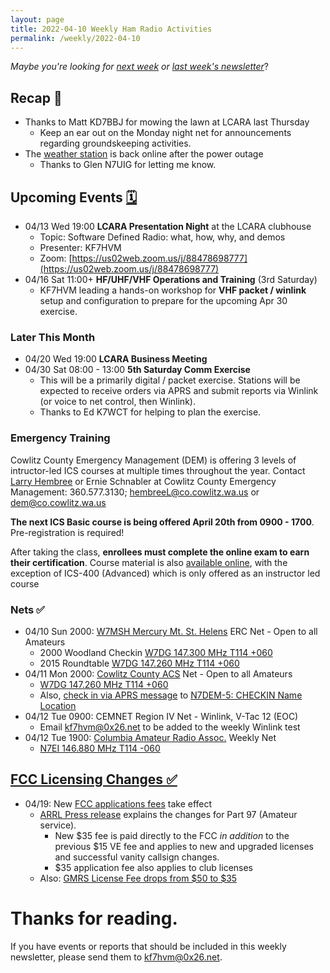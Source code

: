 ```yaml
---
layout: page
title: 2022-04-10 Weekly Ham Radio Activities
permalink: /weekly/2022-04-10
---
```


_Maybe you're looking for [next week](/weekly/2022-04-17) or [last week's newsletter](/weekly/2022-04-03)_?

## Recap 🔁

* Thanks to Matt KD7BBJ for mowing the lawn at LCARA last Thursday
  * Keep an ear out on the Monday night net for announcements regarding
    groundskeeping activities.
* The [weather station](http://weather.w7dg.net) is back online after the power outage
  * Thanks to Glen N7UIG for letting me know.

## Upcoming Events [🗓](/calendar)

* 04/13 Wed 19:00 **LCARA Presentation Night** at the LCARA clubhouse
  * Topic: Software Defined Radio: what, how, why, and demos
  * Presenter: KF7HVM
  * Zoom: [https://us02web.zoom.us/j/88478698777](https://us02web.zoom.us/j/88478698777)
* 04/16 Sat 11:00+ **HF/UHF/VHF Operations and Training** (3rd Saturday)
  * KF7HVM leading a hands-on workshop for **VHF packet / winlink** setup and
    configuration to prepare for the upcoming Apr 30 exercise.

### Later This Month

* 04/20 Wed 19:00 **LCARA Business Meeting**
* 04/30 Sat 08:00 - 13:00 **5th Saturday Comm Exercise**
  * This will be a primarily digital / packet exercise. Stations will be
    expected to receive orders via APRS and submit reports via Winlink (or
    voice to net control, then Winlink).
  * Thanks to Ed K7WCT for helping to plan the exercise.

### Emergency Training

Cowlitz County Emergency Management (DEM) is offering 3 levels of intructor-led
ICS courses at multiple times throughout the year.  Contact [Larry
Hembree](mailto:hembreeL@co.cowlitz.wa.us) or Ernie Schnabler at Cowlitz County
Emergency Management: 360.577.3130;
[hembreeL@co.cowlitz.wa.us](mailto:hembreeL@co.cowlitz.wa.us) or
[dem@co.cowlitz.wa.us](mailto:dem@co.cowlitz.wa.us)

**The next ICS Basic course is being offered April 20th from 0900 - 1700**.
Pre-registration is required!

After taking the class, **enrollees must complete the online exam to earn their
certification**. Course material is also [available
online](https://training.fema.gov/emiweb/is/icsresource/trainingmaterials/),
with the exception of ICS-400 (Advanced) which is only offered as an instructor
led course

### Nets ✅

- 04/10 Sun 2000: [W7MSH Mercury Mt. St. Helens](https://www.w7msh.org) ERC Net - Open to all Amateurs
  - 2000 Woodland Checkin [W7DG 147.300 MHz T114 +060](https://www.repeaterbook.com/repeaters/details.php?state_id=53&ID=412)
  - 2015 Roundtable [W7DG 147.260 MHz T114 +060](https://www.repeaterbook.com/repeaters/details.php?ID=408&state_id=53)
- 04/11 Mon 2000: [Cowlitz County ACS](http://cowlitzradio.org/) Net - Open to all Amateurs
  - [W7DG 147.260 MHz T114 +060](https://www.repeaterbook.com/repeaters/details.php?ID=408&state_id=53)
  - Also, [check in via APRS message](/info/aprsnet/) to [N7DEM-5: CHECKIN Name Location](https://aprs.fi/?c=message&call=N7DEM-5)
- 04/12 Tue 0900: CEMNET Region IV Net - Winlink, V-Tac 12 (EOC)
  - Email [kf7hvm@0x26.net](mailto:kf7hvm@0x26.net) to be added to the weekly
    Winlink test
- 04/12 Tue 1900: [Columbia Amateur Radio Assoc.](http://www.n7ei.org/) Weekly Net
  - [N7EI 146.880 MHz T114 -060](https://www.repeaterbook.com/repeaters/details.php?ID=142&state_id=41)

## [FCC Licensing Changes ✅](https://docs.fcc.gov/public/attachments/DA-22-307A1.pdf)

* 04/19: New [FCC applications fees](https://docs.fcc.gov/public/attachments/DA-22-307A1.pdf) take effect
  * [ARRL Press release](https://www.arrl.org/fcc-application-fee) explains the changes
    for Part 97 (Amateur service).
    * New $35 fee is paid directly to the FCC _in addition_ to the previous $15
      VE fee and applies to new and upgraded licenses and successful vanity
      callsign changes.
    * $35 application fee also applies to club licenses
  * Also: [GMRS License Fee drops from $50 to
    $35](https://www.buytwowayradios.com/blog/2022/03/amateur-and-gmrs-license-fees-change-to-35-on-april-19-2022.html)

# Thanks for reading. 

If you have events or reports that should be included in this weekly
newsletter, please send them to [kf7hvm@0x26.net](mailto:kf7hvm@0x26.net).
